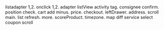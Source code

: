 listadapter 1,2.
onclick 1,2.
adapter listView activity tag.
consignee confirm.
position check.
cart add minus.
price.
checkout.
leftDrawer.
address.
scroll main.
list refresh.
more.
scoreProduct.
timezone.
map diff
service
select coupon
scroll
